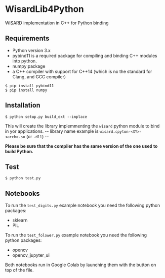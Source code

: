 # WisardLib4Python
 WiSARD implementation in C++ for Python binding

## Requirements

+ Python version 3.x
+ pybind11 is a required package for compiling and binding C++ modules into python.
+ numpy package
+ a C++ compiler with support for C++14 (which is no the standard for Clang, and GCC compiler)

```
$ pip install pybind11
$ pip install numpy
```

## Installation

```
$ python setup.py build_ext --inplace
```

This will create the library implemmenting the `wisard` python module to bind in yor applications.
-- library name example is `wisard.cpyton-<XY>-<arch>.so` (or `.dll`) --

**Please be sure that the compiler has the same version of the one used to build Python.**

## Test

```
$ python test.py
```


## Notebooks

To run the ``test_digits.py`` example notebook you need the following python packages:

+ sklearn
+ PIL


To run the ``test_folower.py`` example notebook you need the following python packages:

+ opencv
+ opencv_jupyter_ui

Both notebooks run in Google Colab by launching them with the button on top of the file.